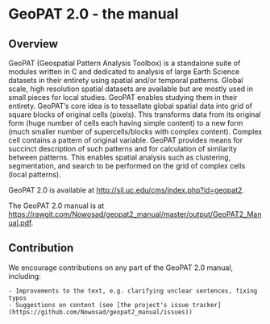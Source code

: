 # GeoPAT 2.0 - the manual

## Overview

GeoPAT (Geospatial Pattern Analysis Toolbox) is a standalone suite of modules written in C and dedicated to analysis of large Earth Science datasets in their entirety using spatial and/or temporal patterns. 
Global scale, high resolution spatial datasets are available but are mostly used in small pieces for local studies. 
GeoPAT enables studying them in their entirety.
GeoPAT’s core idea is to tessellate global spatial data into grid of square blocks of original cells (pixels).
This transforms data from its original form (huge number of cells each having simple content) to a new form (much smaller number of supercells/blocks with complex content).
Complex cell contains a pattern of original variable.
GeoPAT provides means for succinct description of such patterns and for calculation of similarity between patterns.
This enables spatial analysis such as clustering, segmentation, and search to be performed on the grid of complex cells (local patterns).

GeoPAT 2.0 is available at http://sil.uc.edu/cms/index.php?id=geopat2.

The GeoPAT 2.0 manual is at https://rawgit.com/Nowosad/geopat2_manual/master/output/GeoPAT2_Manual.pdf.

## Contribution

We encourage contributions on any part of the GeoPAT 2.0 manual, including:

    - Improvements to the text, e.g. clarifying unclear sentences, fixing typos
    - Suggestions on content (see [the project's issue tracker](https://github.com/Nowosad/geopat2_manual/issues))
